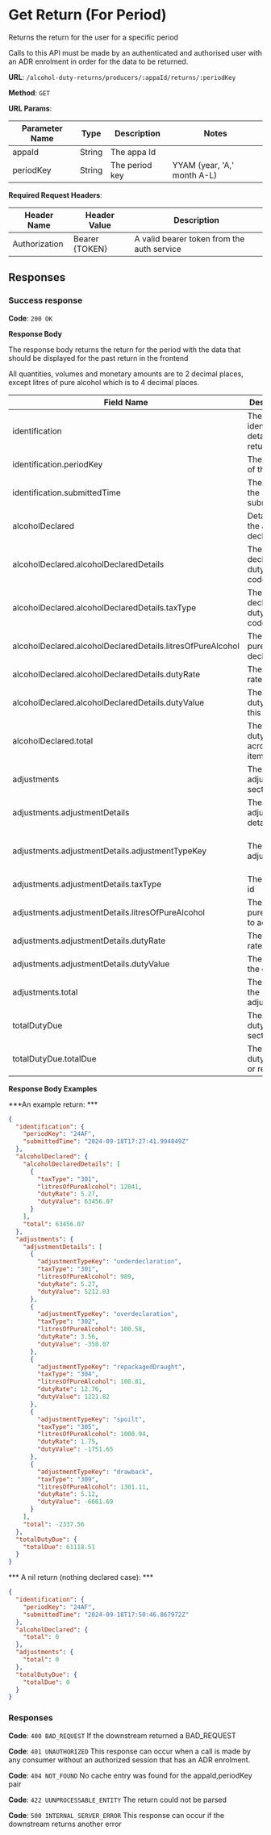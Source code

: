 # Get Return (For Period)

Returns the return for the user for a specific period

Calls to this API must be made by an authenticated and authorised user with an ADR enrolment in order for the data to be returned.

**URL**: `/alcohol-duty-returns/producers/:appaId/returns/:periodKey`

**Method**: `GET`

**URL Params**:

| Parameter Name | Type   | Description    | Notes                       |
|----------------|--------|----------------|-----------------------------|
| appaId         | String | The appa Id    |                             |
| periodKey      | String | The period key | YYAM (year, 'A,' month A-L) |

**Required Request Headers**:

| Header Name   | Header Value   | Description                                |
|---------------|----------------|--------------------------------------------|
| Authorization | Bearer {TOKEN} | A valid bearer token from the auth service |

## Responses

### Success response

**Code**: `200 OK`

**Response Body**

The response body returns the return for the period with the data that should be displayed for the past return in the frontend

All quantities, volumes and monetary amounts are to 2 decimal places, except litres of pure alcohol which is to 4 decimal places.

| Field Name                                                 | Description                                        | Data Type    | Mandatory/Optional | Notes                                                                  |
|------------------------------------------------------------|----------------------------------------------------|--------------|--------------------|------------------------------------------------------------------------|
| identification                                             | The identification details of the return           | Object       | Mandatory          |                                                                        |
| identification.periodKey                                   | The period of the return                           | String       | Mandatory          | YYAM (year, 'A,' month A-L)                                            |
| identification.submittedTime                               | The time of the submission                         | Timestamp    | Mandatory          | YYYY-MM-DDThh:mm:ss.nnnnnnZ                                            |
| alcoholDeclared                                            | Details of the alcohol declared                    | Object       | Mandatory          |                                                                        |
| alcoholDeclared.alcoholDeclaredDetails                     | The declared duty by tax code                      | Array(Items) | Mandatory          |                                                                        |
| alcoholDeclared.alcoholDeclaredDetails.taxType             | The declared duty by tax code                      | String       | Mandatory          |                                                                        |
| alcoholDeclared.alcoholDeclaredDetails.litresOfPureAlcohol | The litres of pure alcohol declared                | Numeric      | Mandatory          |                                                                        |
| alcoholDeclared.alcoholDeclaredDetails.dutyRate            | The duty rate                                      | Numeric      | Mandatory          |                                                                        |
| alcoholDeclared.alcoholDeclaredDetails.dutyValue           | The total duty due for this item                   | Numeric      | Mandatory          |                                                                        |
| alcoholDeclared.total                                      | The total duty due across all items                | Numeric      | Mandatory          |                                                                        |
| adjustments                                                | The adjustment section                             | Object       | Mandatory          |                                                                        |
| adjustments.adjustmentDetails                              | The adjustment details                             | Array(Items) | Mandatory          |                                                                        |
| adjustments.adjustmentDetails.adjustmentTypeKey            | The type of adjustment                             | Enum         | Mandatory          | underdeclaration, overdeclaration, repackagedDraught, spolit, drawback |
| adjustments.adjustmentDetails.taxType                      | The user's id                                      | String       | Mandatory          |                                                                        |
| adjustments.adjustmentDetails.litresOfPureAlcohol          | The litres of pure alcohol to adjust               | String       | Mandatory          |                                                                        |
| adjustments.adjustmentDetails.dutyRate                     | The duty rate                                      | String       | Mandatory          |                                                                        |
| adjustments.adjustmentDetails.dutyValue                    | The value of the duty                              | String       | Mandatory          | Positive if owing, negative if a refund                                |
| adjustments.total                                          | The total of the adjustments                       | Numeric      | Mandatory          | Positive if owing, negative if a refund                                |
| totalDutyDue                                               | The total duty due section                         | Object       | Mandatory          |                                                                        |
| totalDutyDue.totalDue                                      | The total duty to pay or refund                    | Numeric      | Mandatory          | Positive if owing, negative if a refund                                |


**Response Body Examples**

***An example return: ***

```json
{
  "identification": {
    "periodKey": "24AF",
    "submittedTime": "2024-09-18T17:27:41.994849Z"
  },
  "alcoholDeclared": {
    "alcoholDeclaredDetails": [
      {
        "taxType": "301",
        "litresOfPureAlcohol": 12041,
        "dutyRate": 5.27,
        "dutyValue": 63456.07
      }
    ],
    "total": 63456.07
  },
  "adjustments": {
    "adjustmentDetails": [
      {
        "adjustmentTypeKey": "underdeclaration",
        "taxType": "301",
        "litresOfPureAlcohol": 989,
        "dutyRate": 5.27,
        "dutyValue": 5212.03
      },
      {
        "adjustmentTypeKey": "overdeclaration",
        "taxType": "302",
        "litresOfPureAlcohol": 100.58,
        "dutyRate": 3.56,
        "dutyValue": -358.07
      },
      {
        "adjustmentTypeKey": "repackagedDraught",
        "taxType": "304",
        "litresOfPureAlcohol": 100.81,
        "dutyRate": 12.76,
        "dutyValue": 1221.82
      },
      {
        "adjustmentTypeKey": "spoilt",
        "taxType": "305",
        "litresOfPureAlcohol": 1000.94,
        "dutyRate": 1.75,
        "dutyValue": -1751.65
      },
      {
        "adjustmentTypeKey": "drawback",
        "taxType": "309",
        "litresOfPureAlcohol": 1301.11,
        "dutyRate": 5.12,
        "dutyValue": -6661.69
      }
    ],
    "total": -2337.56
  },
  "totalDutyDue": {
    "totalDue": 61118.51
  }
}
```

*** A nil return (nothing declared case): ***
```json
{
  "identification": {
    "periodKey": "24AF",
    "submittedTime": "2024-09-18T17:50:46.867972Z"
  },
  "alcoholDeclared": {
    "total": 0
  },
  "adjustments": {
    "total": 0
  },
  "totalDutyDue": {
    "totalDue": 0
  }
}
```

### Responses
**Code**: `400 BAD_REQUEST`
If the downstream returned a BAD_REQUEST

**Code**: `401 UNAUTHORIZED`
This response can occur when a call is made by any consumer without an authorized session that has an ADR enrolment.

**Code**: `404 NOT_FOUND`
No cache entry was found for the appaId,periodKey pair

**Code**: `422 UUNPROCESSABLE_ENTITY`
The return could not be parsed

**Code**: `500 INTERNAL_SERVER_ERROR`
This response can occur if the downstream returns another error